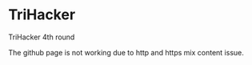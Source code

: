 # TriHacker
TriHacker 4th round

The github page is not working due to http and https mix content issue.
